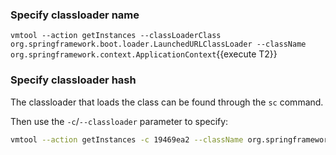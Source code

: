 ### Specify classloader name

`vmtool --action getInstances --classLoaderClass org.springframework.boot.loader.LaunchedURLClassLoader --className org.springframework.context.ApplicationContext`{{execute T2}}

### Specify classloader hash

The classloader that loads the class can be found through the `sc` command.

Then use the `-c`/`--classloader` parameter to specify:

```bash
vmtool --action getInstances -c 19469ea2 --className org.springframework.context.ApplicationContext
```
